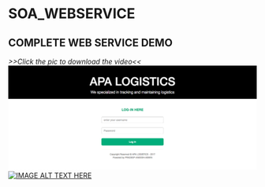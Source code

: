 # SOA_WEBSERVICE

## COMPLETE WEB SERVICE DEMO

_>>Click the pic to download the video<<_
[![APA Logistics](https://github.com/mpradeep1994/SOA_WEBSERVICE/blob/master/Video/Demo.jpg)](https://github.com/mpradeep1994/SOA_WEBSERVICE/blob/master/Video/soa_vid.mov)
[![IMAGE ALT TEXT HERE](http://img.youtube.com/vi/https://youtu.be/gRU0Mn5_wwQ/0.jpg)](http://www.youtube.com/watch?v=gRU0Mn5_wwQ)
